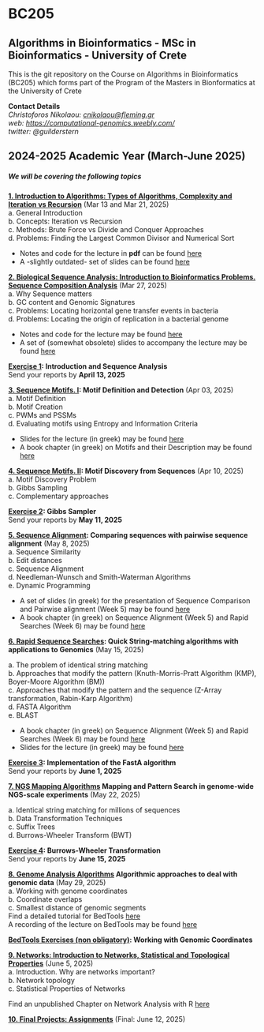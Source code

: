 # BC205

## Algorithms in Bioinformatics - MSc in Bioinformatics - University of Crete

This is the git repository on the Course on Algorithms in Bioinformatics (BC205) which forms part of the Program of the Masters in Bionformatics at the University of Crete

**Contact Details**  
*Christoforos Nikolaou: cnikolaou@fleming.gr*  
*web: https://computational-genomics.weebly.com/*  
*twitter: @guilderstern*

## 2024-2025 Academic Year (March-June 2025)

##### We will be covering the following topics

__[1. Introduction to Algorithms: Types of Algorithms, Complexity and Iteration vs Recursion](https://nbviewer.org/github/christoforos-nikolaou/BC205/blob/master/Classes/Chapter_01_Introduction.html)__  (Mar 13 and Mar 21, 2025)  
a. General Introduction  
b. Concepts: Iteration vs Recursion  
c. Methods: Brute Force vs Divide and Conquer Approaches  
d. Problems: Finding the Largest Common Divisor and Numerical Sort

* Notes and code for the lecture in __pdf__ can be found [here](Chapter_01_Introduction.pdf)
* A -slightly outdated- set of slides can be found [here](https://github.com/christoforos-nikolaou/BC205/blob/master/Classes/BC205_Introduction_beamer.pdf)

__[2. Biological Sequence Analysis: Introduction to Bioinformatics Problems. Sequence Composition Analysis](https://nbviewer.jupyter.org/github/christoforos-nikolaou/BC205/blob/master/Classes/Chapter_02_Sequence_Analysis.html)__  (Mar 27, 2025)  
a. Why Sequence matters  
b. GC content and Genomic Signatures  
c. Problems: Locating horizontal gene transfer events in bacteria  
d. Problems: Locating the origin of replication in a bacterial genome

* Notes and code for the lecture may be found [here](Chapter_02_Sequence_Analysis.pdf)
* A set of (somewhat obsolete) slides to accompany the lecture may be found [here](BC205_SeqAnalysis_beamer.pdf)

__[Exercise 1](https://github.com/christoforos-nikolaou/BC205/blob/master/Exercises/2023_2024/Exercise_1.md): Introduction and Sequence Analysis__  
Send your reports by __April 13, 2025__

**[3. Sequence Motifs. Ι](https://sites.google.com/site/uoccomputationalbiology/lectures/03-searching-and-discovering-motifs): Motif Definition and Detection** (Apr 03, 2025)  
a. Motif Definition  
b. Motif Creation  
c. PWMs and PSSMs  
d. Evaluating motifs using Entropy and Information Criteria

* Slides for the lecture (in greek) may be found [here](https://www.google.com/url?q=https%3A%2F%2Fwww.dropbox.com%2Fs%2Fwjs5bcf6vdrn0np%2Fcb_2016_lecture_03_motifs.pdf&sa=D&sntz=1&usg=AFQjCNEkOMAe5b213ffV8k3GniGQvI-8tA)
* A book chapter (in greek) on Motifs and their Description may be found [here](https://repository.kallipos.gr/bitstream/11419/1581/1/Chapter03_seqmotifs_R.pdf)

__[4. Sequence Motifs. ΙI](https://nbviewer.jupyter.org/github/christoforos-nikolaou/BC205/blob/master/Classes/Chapter_04_Motif_Discovery.html): Motif Discovery from Sequences__ (Apr 10, 2025)  
a. Motif Discovery Problem  
b. Gibbs Sampling  
c. Complementary approaches

__[Exercise 2](https://github.com/christoforos-nikolaou/BC205/blob/master/Exercises/2023_2024/Exercise_4.md): Gibbs Sampler__  
Send your reports by __Μay 11, 2025__

__[5. Sequence Alignment](https://nbviewer.jupyter.org/github/christoforos-nikolaou/BC205/blob/master/Classes/Chapter_05_Sequence_Comparison.html):  Comparing sequences with pairwise sequence alignment__  (May 8, 2025)  
a. Sequence Similarity  
b. Edit distances  
c. Sequence Alignment  
d. Needleman-Wunsch and Smith-Waterman Algorithms  
e. Dynamic Programming

* A set of slides (in greek) for the presentation of Sequence Comparison and Pairwise alignment (Week 5) may be found [here](https://www.dropbox.com/s/yq9dejphos9x47e/cb_2016_lecture_04_seqcomparison.pdf?dl=0)
* A book chapter (in greek) on Sequence Alignment (Week 5) and Rapid Searches (Week 6) may be found [here](https://repository.kallipos.gr/bitstream/11419/1582/1/Chapter04_seqalignment_R.pdf)

__[6. Rapid Sequence Searches](https://nbviewer.jupyter.org/github/christoforos-nikolaou/BC205/blob/master/Classes/Chapter_06_Rapid_Searches.html):  Quick String-matching algorithms with applications to Genomics__  (May 15, 2025)

a. The problem of identical string matching  
b. Approaches that modify the pattern (Knuth-Morris-Pratt Algorithm (KMP), Boyer-Moore Algorithm (BM))  
c. Approaches that modify the pattern and the sequence (Z-Array transformation, Rabin-Karp Algorithm)  
d. FASTA Algorithm  
e. BLAST

* A book chapter (in greek) on Sequence Alignment (Week 5) and Rapid Searches (Week 6) may be found [here](https://repository.kallipos.gr/bitstream/11419/1582/1/Chapter04_seqalignment_R.pdf)
* Slides for the lecture (in greek) may be found [here](https://github.com/christoforos-nikolaou/BC205/blob/master/Classes/BC205_RapidSearches_beamer.pdf)

__[Exercise 3](https://github.com/christoforos-nikolaou/BC205/blob/master/Exercises/2023_2024/Exercise_FASTA.md): Implementation of the FastA algorithm__  
Send your reports by __June 1, 2025__

__[7. NGS Mapping Algorithms](https://github.com/christoforos-nikolaou/BC205/blob/master/Classes/BC205_NGSMapping_beamer.pdf) Mapping and Pattern Search in genome-wide NGS-scale experiments__ (May 22, 2025)

a. Identical string matching for millions of sequences  
b. Data Transformation Techniques  
c. Suffix Trees  
d. Burrows-Wheeler Transform (BWT)

__[Exercise 4](https://github.com/christoforos-nikolaou/BC205/blob/master/Exercises/2023_2024/Exercise_BW.md): Burrows-Wheeler Transformation__  
Send your reports by __June 15, 2025__

__[8. Genome Analysis Algorithms]() Algorithmic approaches to deal with genomic data__ (May 29, 2025)  
a. Working with genome coordinates  
b. Coordinate overlaps  
c. Smallest distance of genomic segments  
Find a detailed tutorial for BedTools [here](https://bedtools.readthedocs.io/en/latest/content/overview.html)  
A recording of the lecture on BedTools may be found [here](https://www.dropbox.com/s/2pzaezejbh19153/BedTools_31052021.mp4)

__[BedTools Exercises (non obligatory)](https://github.com/christoforos-nikolaou/BC205/blob/master/Classes/BedTools_Applications.md): Working with Genomic Coordinates__

__[9. Networks: Introduction to Networks, Statistical and Topological Properties](https://github.com/christoforos-nikolaou/BC205/blob/master/Classes/cb_2016_lecture_09_biologicalnetworks.pdf)__ (June 5, 2025)  
a. Introduction. Why are networks important?  
b. Network topology  
c. Statistical Properties of Networks

Find an unpublished Chapter on Network Analysis with R [here](https://github.com/christoforos-nikolaou/BC205/blob/master/Classes/Ed2_Chapter17_NetworkAnalysisWithR.html)

__[10. Final Projects: Assignments](https://github.com/christoforos-nikolaou/BC205/blob/master/Projects/FinalProjects_2024.md)__ (Final: June 12, 2025)

